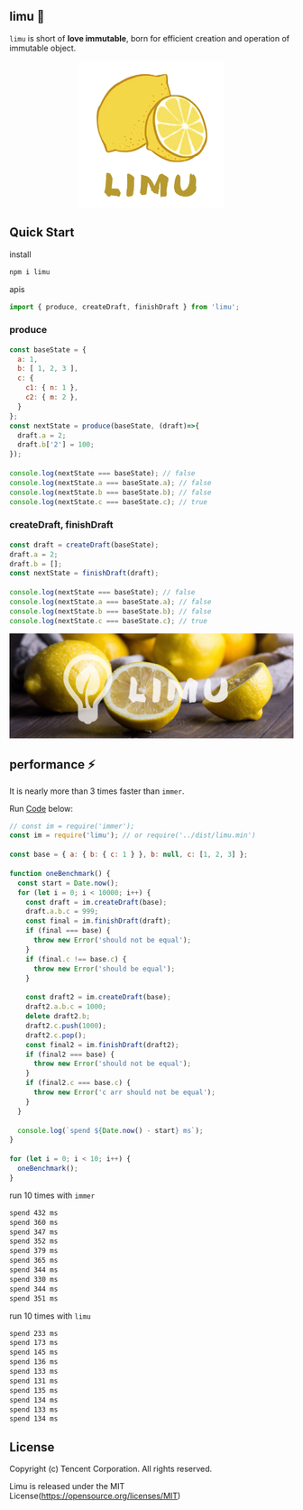 ## limu 🍋
`limu` is short of **love immutable**, born for efficient creation and operation of immutable object.
<p align="center">
  <a href="https://concentjs.github.io/concent-doc">
    <img width="260" src="https://raw.githubusercontent.com/fantasticsoul/assets/master/limu/limu.png">
  </a>
</p>

## Quick Start
install
```bash
npm i limu
```

apis
```js
import { produce, createDraft, finishDraft } from 'limu';
```

### produce
```js
const baseState = {
  a: 1,
  b: [ 1, 2, 3 ],
  c: {
    c1: { n: 1 },
    c2: { m: 2 },
  }
};
const nextState = produce(baseState, (draft)=>{
  draft.a = 2;
  draft.b['2'] = 100;
});

console.log(nextState === baseState); // false
console.log(nextState.a === baseState.a); // false
console.log(nextState.b === baseState.b); // false
console.log(nextState.c === baseState.c); // true
```

### createDraft, finishDraft
```js
const draft = createDraft(baseState);
draft.a = 2;
draft.b = [];
const nextState = finishDraft(draft);

console.log(nextState === baseState); // false
console.log(nextState.a === baseState.a); // false
console.log(nextState.b === baseState.b); // false
console.log(nextState.c === baseState.c); // true
```

![performance](https://raw.githubusercontent.com/fantasticsoul/assets/master/limu/limu-benchmark.jpg)

## performance ⚡️
It is nearly more than 3 times faster than `immer`.

Run [Code](https://github.com/tnfe/limu/blob/main/benchmark/case1.js) below:
```js
// const im = require('immer');
const im = require('limu'); // or require('../dist/limu.min')

const base = { a: { b: { c: 1 } }, b: null, c: [1, 2, 3] };

function oneBenchmark() {
  const start = Date.now();
  for (let i = 0; i < 10000; i++) {
    const draft = im.createDraft(base);
    draft.a.b.c = 999;
    const final = im.finishDraft(draft);
    if (final === base) {
      throw new Error('should not be equal');
    }
    if (final.c !== base.c) {
      throw new Error('should be equal');
    }

    const draft2 = im.createDraft(base);
    draft2.a.b.c = 1000;
    delete draft2.b;
    draft2.c.push(1000);
    draft2.c.pop();
    const final2 = im.finishDraft(draft2);
    if (final2 === base) {
      throw new Error('should not be equal');
    }
    if (final2.c === base.c) {
      throw new Error('c arr should not be equal');
    }
  }

  console.log(`spend ${Date.now() - start} ms`);
}

for (let i = 0; i < 10; i++) {
  oneBenchmark();
}
```

run 10 times with `immer`
```bash
spend 432 ms
spend 360 ms
spend 347 ms
spend 352 ms
spend 379 ms
spend 365 ms
spend 344 ms
spend 330 ms
spend 344 ms
spend 351 ms
```

run 10 times with `limu`
```bash
spend 233 ms
spend 173 ms
spend 145 ms
spend 136 ms
spend 133 ms
spend 131 ms
spend 135 ms
spend 134 ms
spend 133 ms
spend 134 ms
```


## License
Copyright (c) Tencent Corporation. All rights reserved.

Limu is released under the MIT License(https://opensource.org/licenses/MIT)
